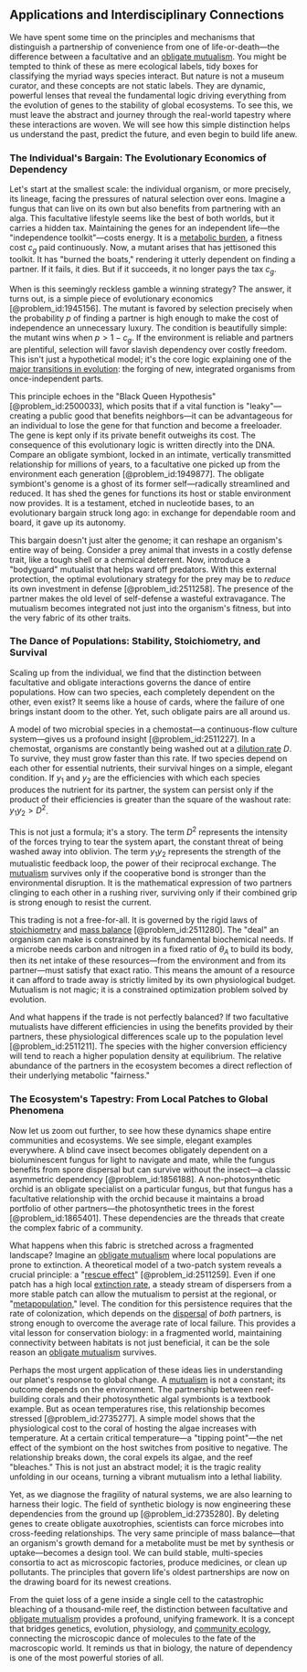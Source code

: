 ## Applications and Interdisciplinary Connections

We have spent some time on the principles and mechanisms that distinguish a partnership of convenience from one of life-or-death—the difference between a facultative and an [obligate mutualism](@article_id:175618). You might be tempted to think of these as mere ecological labels, tidy boxes for classifying the myriad ways species interact. But nature is not a museum curator, and these concepts are not static labels. They are dynamic, powerful lenses that reveal the fundamental logic driving everything from the evolution of genes to the stability of global ecosystems. To see this, we must leave the abstract and journey through the real-world tapestry where these interactions are woven. We will see how this simple distinction helps us understand the past, predict the future, and even begin to build life anew.

### The Individual's Bargain: The Evolutionary Economics of Dependency

Let's start at the smallest scale: the individual organism, or more precisely, its lineage, facing the pressures of natural selection over eons. Imagine a fungus that can live on its own but also benefits from partnering with an alga. This facultative lifestyle seems like the best of both worlds, but it carries a hidden tax. Maintaining the genes for an independent life—the "independence toolkit"—costs energy. It is a [metabolic burden](@article_id:154718), a fitness cost $c_g$ paid continuously. Now, a mutant arises that has jettisoned this toolkit. It has "burned the boats," rendering it utterly dependent on finding a partner. If it fails, it dies. But if it succeeds, it no longer pays the tax $c_g$.

When is this seemingly reckless gamble a winning strategy? The answer, it turns out, is a simple piece of evolutionary economics [@problem_id:1945156]. The mutant is favored by selection precisely when the probability $p$ of finding a partner is high enough to make the cost of independence an unnecessary luxury. The condition is beautifully simple: the mutant wins when $p > 1 - c_g$. If the environment is reliable and partners are plentiful, selection will favor slavish dependency over costly freedom. This isn't just a hypothetical model; it's the core logic explaining one of the [major transitions in evolution](@article_id:170351): the forging of new, integrated organisms from once-independent parts.

This principle echoes in the "Black Queen Hypothesis" [@problem_id:2500033], which posits that if a vital function is "leaky"—creating a public good that benefits neighbors—it can be advantageous for an individual to lose the gene for that function and become a freeloader. The gene is kept only if its private benefit outweighs its cost. The consequence of this evolutionary logic is written directly into the DNA. Compare an obligate symbiont, locked in an intimate, vertically transmitted relationship for millions of years, to a facultative one picked up from the environment each generation [@problem_id:1949877]. The obligate symbiont's genome is a ghost of its former self—radically streamlined and reduced. It has shed the genes for functions its host or stable environment now provides. It is a testament, etched in nucleotide bases, to an evolutionary bargain struck long ago: in exchange for dependable room and board, it gave up its autonomy.

This bargain doesn't just alter the genome; it can reshape an organism's entire way of being. Consider a prey animal that invests in a costly defense trait, like a tough shell or a chemical deterrent. Now, introduce a "bodyguard" mutualist that helps ward off predators. With this external protection, the optimal evolutionary strategy for the prey may be to *reduce* its own investment in defense [@problem_id:2511258]. The presence of the partner makes the old level of self-defense a wasteful extravagance. The mutualism becomes integrated not just into the organism's fitness, but into the very fabric of its other traits.

### The Dance of Populations: Stability, Stoichiometry, and Survival

Scaling up from the individual, we find that the distinction between facultative and obligate interactions governs the dance of entire populations. How can two species, each completely dependent on the other, even exist? It seems like a house of cards, where the failure of one brings instant doom to the other. Yet, such obligate pairs are all around us.

A model of two microbial species in a chemostat—a continuous-flow culture system—gives us a profound insight [@problem_id:2511227]. In a chemostat, organisms are constantly being washed out at a [dilution rate](@article_id:168940) $D$. To survive, they must grow faster than this rate. If two species depend on each other for essential nutrients, their survival hinges on a simple, elegant condition. If $y_1$ and $y_2$ are the efficiencies with which each species produces the nutrient for its partner, the system can persist only if the product of their efficiencies is greater than the square of the washout rate: $y_1 y_2 > D^2$.

This is not just a formula; it's a story. The term $D^2$ represents the intensity of the forces trying to tear the system apart, the constant threat of being washed away into oblivion. The term $y_1 y_2$ represents the strength of the mutualistic feedback loop, the power of their reciprocal exchange. The [mutualism](@article_id:146333) survives only if the cooperative bond is stronger than the environmental disruption. It is the mathematical expression of two partners clinging to each other in a rushing river, surviving only if their combined grip is strong enough to resist the current.

This trading is not a free-for-all. It is governed by the rigid laws of [stoichiometry](@article_id:140422) and [mass balance](@article_id:181227) [@problem_id:2511280]. The "deal" an organism can make is constrained by its fundamental biochemical needs. If a microbe needs carbon and nitrogen in a fixed ratio of $\theta_A$ to build its body, then its net intake of these resources—from the environment and from its partner—must satisfy that exact ratio. This means the amount of a resource it can afford to trade away is strictly limited by its own physiological budget. Mutualism is not magic; it is a constrained optimization problem solved by evolution.

And what happens if the trade is not perfectly balanced? If two facultative mutualists have different efficiencies in using the benefits provided by their partners, these physiological differences scale up to the population level [@problem_id:2511211]. The species with the higher conversion efficiency will tend to reach a higher population density at equilibrium. The relative abundance of the partners in the ecosystem becomes a direct reflection of their underlying metabolic "fairness."

### The Ecosystem's Tapestry: From Local Patches to Global Phenomena

Now let us zoom out further, to see how these dynamics shape entire communities and ecosystems. We see simple, elegant examples everywhere. A blind cave insect becomes obligately dependent on a bioluminescent fungus for light to navigate and mate, while the fungus benefits from spore dispersal but can survive without the insect—a classic asymmetric dependency [@problem_id:1856188]. A non-photosynthetic orchid is an obligate specialist on a particular fungus, but that fungus has a facultative relationship with the orchid because it maintains a broad portfolio of other partners—the photosynthetic trees in the forest [@problem_id:1865401]. These dependencies are the threads that create the complex fabric of a community.

What happens when this fabric is stretched across a fragmented landscape? Imagine an [obligate mutualism](@article_id:175618) where local populations are prone to extinction. A theoretical model of a two-patch system reveals a crucial principle: a "[rescue effect](@article_id:177438)" [@problem_id:2511259]. Even if one patch has a high local [extinction rate](@article_id:170639), a steady stream of dispersers from a more stable patch can allow the mutualism to persist at the regional, or "[metapopulation](@article_id:271700)," level. The condition for this persistence requires that the rate of colonization, which depends on the [dispersal](@article_id:263415) of *both* partners, is strong enough to overcome the average rate of local failure. This provides a vital lesson for conservation biology: in a fragmented world, maintaining connectivity between habitats is not just beneficial, it can be the sole reason an [obligate mutualism](@article_id:175618) survives.

Perhaps the most urgent application of these ideas lies in understanding our planet's response to global change. A [mutualism](@article_id:146333) is not a constant; its outcome depends on the environment. The partnership between reef-building corals and their photosynthetic algal symbionts is a textbook example. But as ocean temperatures rise, this relationship becomes stressed [@problem_id:2735277]. A simple model shows that the physiological cost to the coral of hosting the algae increases with temperature. At a certain critical temperature—a "tipping point"—the net effect of the symbiont on the host switches from positive to negative. The relationship breaks down, the coral expels its algae, and the reef "bleaches." This is not just an abstract model; it is the tragic reality unfolding in our oceans, turning a vibrant mutualism into a lethal liability.

Yet, as we diagnose the fragility of natural systems, we are also learning to harness their logic. The field of synthetic biology is now engineering these dependencies from the ground up [@problem_id:2735280]. By deleting genes to create obligate auxotrophies, scientists can force microbes into cross-feeding relationships. The very same principle of mass balance—that an organism's growth demand for a metabolite must be met by synthesis or uptake—becomes a design tool. We can build stable, multi-species consortia to act as microscopic factories, produce medicines, or clean up pollutants. The principles that govern life's oldest partnerships are now on the drawing board for its newest creations.

From the quiet loss of a gene inside a single cell to the catastrophic bleaching of a thousand-mile reef, the distinction between facultative and [obligate mutualism](@article_id:175618) provides a profound, unifying framework. It is a concept that bridges genetics, evolution, physiology, and [community ecology](@article_id:156195), connecting the microscopic dance of molecules to the fate of the macroscopic world. It reminds us that in biology, the nature of dependency is one of the most powerful stories of all.